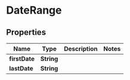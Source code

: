 # DateRange

## Properties

| Name          | Type       | Description | Notes |
| ------------- | ---------- | ----------- | ----- |
| **firstDate** | **String** |             |
| **lastDate**  | **String** |             |       |
